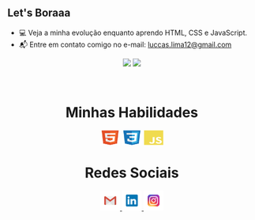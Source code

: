 ## Let's Boraaa

- 💻 Veja a minha evolução enquanto aprendo HTML, CSS e JavaScript.
- 📬 Entre em contato comigo no e-mail: luccas.lima12@gmail.com

<div   align="center">
  <img height="180em" src="https://github-readme-stats.vercel.app/api?username=eulucasvidal&show_icons=true&theme=react&include_all_commits=true&count_private=true"/>
  <img height="180em" src="https://github-readme-stats.vercel.app/api/top-langs/?username=eulucasvidal&layout=compact&langs_count=16&theme=react"/>
</div>
<br>

<div  align="center"> 
  <div style="display: inline_block"><br>
    <h1 align="center">Minhas Habilidades</h1>
    <img align="center" height="30" width="40" alt="html-icon" src="https://raw.githubusercontent.com/devicons/devicon/master/icons/html5/html5-original.svg">
    <img align="center" height="30" width="40" alt="css-icon" src="https://raw.githubusercontent.com/devicons/devicon/master/icons/css3/css3-original.svg">
    <img align="center" height="30" width="40" alt="js-icon"  src="https://raw.githubusercontent.com/devicons/devicon/master/icons/javascript/javascript-plain.svg">
   </div>
    
  
  <h1 align="center">Redes Sociais</h1>
  
  <a href = "mailto: luccas.lima12@gmail.com">
      <img width="40" src="email.svg">
    </a>
    <a href = "https://www.linkedin.com/in/vidal-lucas/">
      <img width="40" src="linkedin.svg">
    </a>
    <a href = "https://www.instagram.com/eu.lucasvidal/">
      <img width="40" src="instagram.svg">
    </a>
</div>
